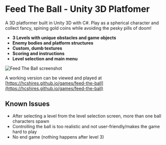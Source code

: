# Feed The Ball - Unity 3D Platfomer

A 3D platformer built in Unity 3D with C#. Play as a spherical character and collect fancy, spining gold coins while avoiding the pesky pills of doom!
- **3 Levels with unique obstacles and game objects**
- **Enemy bodies and platform structures**
- **Custom, dumb textures**
- **Scoring and instructions**
- **Level selection and main menu**

![Feed The Ball screenshot](https://hcshires.github.io/images/feed-the-ball.jpg)

A working version can be viewed and played at [https://hcshires.github.io/games/feed-the-ball](https://hcshires.github.io/games/feed-the-ball)

## Known Issues
- After selecting a level from the level selection screen, more than one ball characters spawn
- Controlling the ball is too realistic and not user-friendly/makes the game hard to play
- No end game (nothing happens after level 3)
